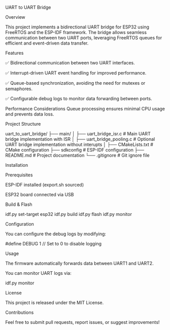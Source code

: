 UART to UART Bridge

Overview

This project implements a bidirectional UART bridge for ESP32 using FreeRTOS and the ESP-IDF framework. The bridge allows seamless communication between two UART ports, leveraging FreeRTOS queues for efficient and event-driven data transfer.

Features

✅ Bidirectional communication between two UART interfaces.

✅ Interrupt-driven UART event handling for improved performance.

✅ Queue-based synchronization, avoiding the need for mutexes or semaphores.

✅ Configurable debug logs to monitor data forwarding between ports.

Performance Considerations
Queue processing ensures minimal CPU usage and prevents data loss.

Project Structure

uart_to_uart_bridge/
├── main/
│   ├── uart_bridge_isr.c  # Main UART bridge implementation with ISR 
│   ├── uart_bridge_pooling.c  # Optional UART bridge implementation without interupts 
│   ├── CMakeLists.txt      # CMake configuration
├── sdkconfig              # ESP-IDF configuration
├── README.md              # Project documentation
└── .gitignore             # Git ignore file

Installation

Prerequisites

ESP-IDF installed (export.sh sourced)

ESP32 board connected via USB

Build & Flash

idf.py set-target esp32
idf.py build
idf.py flash
idf.py monitor

Configuration

You can configure the debug logs by modifying:

#define DEBUG 1  // Set to 0 to disable logging

Usage

The firmware automatically forwards data between UART1 and UART2.

You can monitor UART logs via:

idf.py monitor

License

This project is released under the MIT License.

Contributions

Feel free to submit pull requests, report issues, or suggest improvements!
